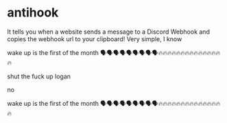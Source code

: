 # antihook
It tells you when a website sends a message to a Discord Webhook and copies the webhook url to your clipboard! Very simple, I know  

wake up is the first of the month 🗣️🗣️🗣️🗣️🗣️🗣️🗣️🗣️🗣️🔥🔥🔥🔥🔥🔥🔥🔥🔥🔥🔥🔥🔥🔥🔥  

shut the fuck up logan

no

wake up is the first of the month 🗣️🗣️🗣️🗣️🗣️🗣️🗣️🗣️🗣️🔥🔥🔥🔥🔥🔥🔥🔥🔥🔥🔥🔥🔥🔥🔥  
